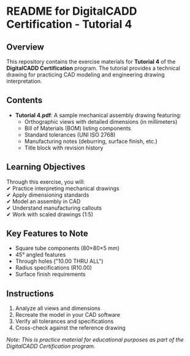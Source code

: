 # README for DigitalCADD Certification - Tutorial 4  

## Overview  
This repository contains the exercise materials for **Tutorial 4** of the **DigitalCADD Certification** program. The tutorial provides a technical drawing for practicing CAD modeling and engineering drawing interpretation.  

## Contents  
- **Tutorial 4.pdf**: A sample mechanical assembly drawing featuring:  
  - Orthographic views with detailed dimensions (in millimeters)  
  - Bill of Materials (BOM) listing components  
  - Standard tolerances (UNI ISO 2768)  
  - Manufacturing notes (deburring, surface finish, etc.)  
  - Title block with revision history  

## Learning Objectives  
Through this exercise, you will:  
✔ Practice interpreting mechanical drawings  
✔ Apply dimensioning standards  
✔ Model an assembly in CAD  
✔ Understand manufacturing callouts  
✔ Work with scaled drawings (1:5)  

## Key Features to Note  
- Square tube components (80×80×5 mm)  
- 45° angled features  
- Through holes ("10.00 THRU ALL")  
- Radius specifications (R10.00)  
- Surface finish requirements  

## Instructions  
1. Analyze all views and dimensions  
2. Recreate the model in your CAD software  
3. Verify all tolerances and specifications  
4. Cross-check against the reference drawing  

*Note: This is practice material for educational purposes as part of the DigitalCADD Certification program.*  

